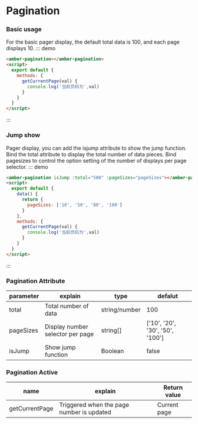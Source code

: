 # Pagination 

### Basic usage
For the basic pager display, the default total data is 100, and each page displays 10.
::: demo
```html
<amber-pagination></amber-pagination>
<script>
  export default {
    methods: {
      getCurrentPage(val) {
        console.log('当前页码为',val)
      }
    }
  }
</script>
```
:::

### Jump show
Pager display, you can add the isjump attribute to show the jump function.</br>
Bind the total attribute to display the total number of data pieces. Bind pagesizes to control the option setting of the number of displays per page selector.
::: demo
```html
<amber-pagination isJump :total="500" :pageSizes="pageSizes"></amber-pagination>
<script>
  export default {
    data() {
      return {
        pageSizes: ['10', '50', '80', '100']
      }
    },
    methods: {
      getCurrentPage(val) {
        console.log('当前页码为',val)
      }
    }
  }
</script>
```
:::

### Pagination Attribute  
| parameter  |   explain            | type          | defalut |
| ---------- | -------------------- | --------------| ------- |
|total       | Total number of data | string/number | 100     |
|pageSizes   | Display number selector per page | string[] | ['10', '20', '30', '50', '100']  |
|isJump      | Show jump function   | Boolean       | false   |

### Pagination Active
| name | explain | Return value |
| ---- | ---  | ---  | 
| getCurrentPage | Triggered when the page number is updated | Current page |
